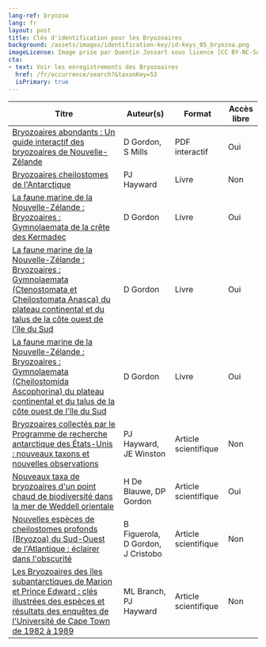 ```yaml
---
lang-ref: bryozoa
lang: fr
layout: post
title: Clés d'identification pour les Bryozoaires
background: /assets/images/identification-key/id-keys_05_bryozoa.png
imageLicense: Image prise par Quentin Jossart sous licence [CC BY-NC-SA 4.0](https://creativecommons.org/licenses/by-nc-sa/4.0/).
cta:
- text: Voir les enregistrements des Bryozoaires
  href: /fr/occurrence/search?&taxonKey=53
  isPrimary: true
---
```


Titre | Auteur(s) | Format | Accès libre | 
-- | -- | -- | -- | 
[Bryozoaires abondants : Un guide interactif des bryozoaires de Nouvelle-Zélande](https://niwa.co.nz/static/web/MarineIdentificationGuidesandFactSheets/Bountiful_Bryozoans_Version_1-0_2016_NIWA.pdf) | D Gordon, S Mills | PDF interactif | Oui | 
[Bryozoaires cheilostomes de l'Antarctique](https://www.worldcat.org/title/antarctic-cheilostomatous-bryozoa/oclc/1221521225&referer=brief_results) | PJ Hayward | Livre | Non | 
[La faune marine de la Nouvelle-Zélande : Bryozoaires : Gymnolaemata de la crête des Kermadec](https://docs.niwa.co.nz/library/public/Memoir%20091_Marine%20Fauna%20of%20NZ_Bryozoa_Gymnolaemata%20from%20the%20Kermadec%20Ridge%20-%201984.pdf) | D Gordon | Livre | Oui | 
[La  faune marine de la Nouvelle-Zélande : Bryozoaires : Gymnolaemata  (Ctenostomata et Cheilostomata Anasca) du plateau continental et du  talus de la côte ouest de l'île du Sud](https://docs.niwa.co.nz/library/public/Memoir%20095_Marine%20Fauna%20of%20NZ_Bryozoa_Gymnolaemata%20from%20the%20Western%20South%20Island%20Shelf%20and%20Slope%20-%201986.pdf) | D Gordon | Livre | Oui | 
[La  faune marine de la Nouvelle-Zélande : Bryozoaires : Gymnolaemata  (Cheilostomida Ascophorina) du plateau continental et du talus de la  côte ouest de l'île du Sud](https://docs.niwa.co.nz/library/public/Memoir%20097_Marine%20Fauna%20of%20NZ_Bryozoa_Gymnolaemata%20from%20the%20Western%20South%20Island%20Shelf%20and%20Slope%20-%201989.pdf) | D Gordon | Livre | Oui | 
[Bryozoaires collectés par le Programme de recherche antarctique des États-Unis : nouveaux taxons et nouvelles observations](https://www.tandfonline.com/doi/abs/10.1080/00222933.2011.574922) | PJ Hayward, JE Winston | Article scientifique | Non | 
[Nouveaux taxa de bryozoaires d'un point chaud de biodiversité dans la mer de Weddell orientale](https://www.google.com/url?sa=t&rct=j&q=&esrc=s&source=web&cd=&ved=2ahUKEwiL9ZWxhojxAhXFAWMBHW3ICO0QFjAAegQIBBAD&url=http%3A%2F%2Fwww.vliz.be%2Fimisdocs%2Fpublications%2F261141.pdf&usg=AOvVaw3hnEM7YiegSPwRkSxpJzUF) | H De Blauwe, DP Gordon | Article scientifique | Oui | 
[Nouvelles espèces de cheilostomes profonds (Bryozoa) du Sud-Ouest de l'Atlantique : éclairer dans l'obscurité](https://doi.org/10.11646/zootaxa.4375.2.3) | B Figuerola, D Gordon, J Cristobo | Article scientifique | Non | 
[Les Bryozoaires des îles subantarctiques de Marion et Prince Edward : clés illustrées des espèces et résultats des enquêtes de l'Université de Cape Town de 1982 à 1989](https://doi.org/10.2989/AJMS.2007.29.1.1) | ML Branch, PJ Hayward | Article scientifique | Non | 
